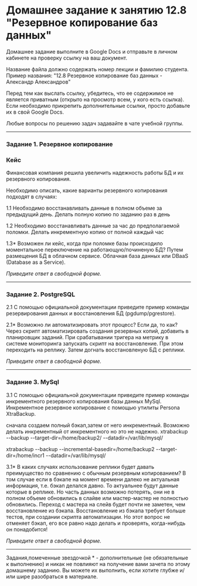 # Домашнее задание к занятию 12.8 "Резервное копирование баз данных"

Домашнее задание выполните в Google Docs и отправьте в личном кабинете на проверку ссылку на ваш документ.

Название файла должно содержать номер лекции и фамилию студента. Пример названия: "12.8 Резервное копирование баз данных - Александр Александров"

Перед тем как выслать ссылку, убедитесь, что ее содержимое не является приватным (открыто на просмотр всем, у кого есть ссылка). Если необходимо прикрепить дополнительные ссылки, просто добавьте их в свой Google Docs.

Любые вопросы по решению задач задавайте в чате учебной группы.

---

### Задание 1. Резервное копирование

### Кейс
Финансовая компания решила увеличить надежность работы БД и их резервного копирования. 

Необходимо описать, какие варианты резервного копирования подходят в случаях: 

1.1 Необходимо восстанавливать данные в полном объеме за предыдущий день. Делать полную копию по заданию раз в день

1.2 Необходимо восстанавливать данные за час до предполагаемой поломки. Делать инкрементную копию от полной каждый час

1.3* Возможен ли кейс, когда при поломке базы происходило моментальное переключение на работающую/починеную БД? Путем размещения БД в облачном сервисе. Облачная база данных или DBaaS (Database as a Service).

*Приведите ответ в свободной форме.*

---

### Задание 2. PostgreSQL

2.1 С помощью официальной документации приведите пример команды резервирования данных и восстановления БД (pgdump/pgrestore).

2.1* Возможно ли автоматизировать этот процесс? Если да, то как? 
Через скрипт автоматизировать создания резервных  копий, добавить в планировщик заданий.  При срабатывании тригера на метрику в системе мониторинга запускать скрипт на восстановление. При этом переходить на реплику. Затем догнать восстановленую БД с реплики.


*Приведите ответ в свободной форме.*

---

### Задание 3. MySql

3.1 С помощью официальной документации приведите пример команды инкрементного резервного копирования базы данных MySql. 
Инкрементное резервное копирование с помощью утилиты Persona XtraBackup.

сначала создаем полный бэкап,затем от него инкрементный. Возможно делать инкрементный от инкрементного но это не надежно.
xtrabackup  --backup  --target-dir=/home/backup2/ --datadir=/var/lib/mysql/

xtrabackup --backup --incremental-basedir=/home/backup2 --target-dir=/home/incr1 --datadir=/var/lib/mysql/

3.1* В каких случаях использование реплики будет давать преимущество по сравнению с обычным резервным копированием? В том случае если в бэкапе на момент времени далеко не актуальная информация, т.е. бэкап делался давно. То актуальнее будут данные которые в реплике. Но часть данных возможно потерять, они не в полном объеме обновились в слайве или мастер-мастер не полностью обновились. Переход с мастера на слейв будет почти не заметен, чем восстановление из бэкапа.  Восcтановление из бэкапа требует больше тестов, при создании скрипта автоматизации. Но  этот вопрос не отменяет бэкап, его все равно надо делать и проверять, когда-нибудь он понадобится!

*Приведите ответ в свободной форме.*

---

Задания,помеченные звездочкой * - дополнительные (не обязательные к выполнению) и никак не повлияют на получение вами зачета по этому домашнему заданию. Вы можете их выполнить, если хотите глубже и/или шире разобраться в материале.
